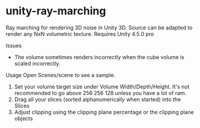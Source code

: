 unity-ray-marching
==================

Ray marching for rendering 3D noise in Unity 3D. Source can be adapted to render any NxN volumetric texture. Requires Unity 4.5.0 pro

Issues
* The volume sometimes renders incorrectly when the cube volume is scaled incorrectly.

Usage
Open Scenes/scene to see a sample.

1. Set your volume target size under Volume Width/Depth/Height. It's not recommended to go above 256 256 128 unless you have a lot of ram.
2. Drag all your slices (sorted alphanumerically when started) into the Slices
3. Adjust clipping using the clipping plane percentage or the clipping plane objects
